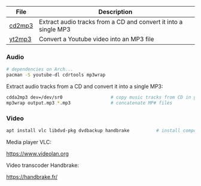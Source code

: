 File                     | Description
-------------------------|-------------------------------------
[cd2mp3][cd2mp3]         | Extract audio tracks from a CD and convert it into a single MP3
[yt2mp3][yt2mp3]         | Convert a Youtube video into an MP3 file

[cd2mp3]: ../bin/cd2mp3
[yt2mp3]: ../var/aliases/youtube.sh

### Audio

```bash
# dependencies on Arch...
pacman -S youtube-dl cdrtools mp3wrap  
```

Extract audio tracks from a CD and convert it into a single MP3:

```bash
cdda2mp3 dev=/dev/sr0                  # copy music tracks from CD in given drive
mp3wrap output.mp3 *.mp3               # concatenate MP# files
```

### Video

```bash
apt install vlc libdvd-pkg dvdbackup handbrake          # install components on Debian
```

Media player VLC:

<https://www.videolan.org>

Video transcoder Handbrake:

<https://handbrake.fr/>

